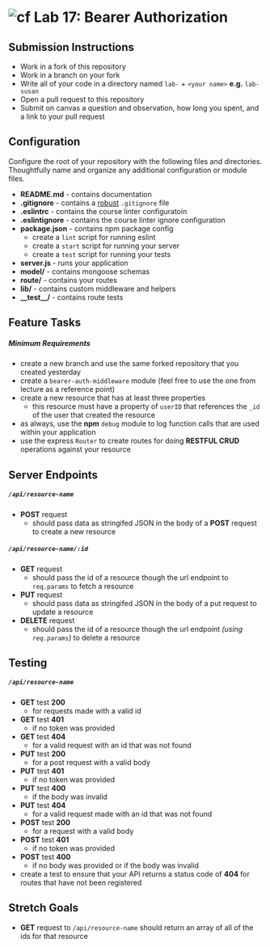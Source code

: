 ![cf](https://i.imgur.com/7v5ASc8.png) Lab 17: Bearer Authorization
======

## Submission Instructions
* Work in a fork of this repository
* Work in a branch on your fork
* Write all of your code in a directory named `lab-` + `<your name>` **e.g.** `lab-susan`
* Open a pull request to this repository
* Submit on canvas a question and observation, how long you spent, and a link to your pull request

## Configuration 
Configure the root of your repository with the following files and directories. Thoughtfully name and organize any additional configuration or module files.
* **README.md** - contains documentation
* **.gitignore** - contains a [robust](http://gitignore.io) `.gitignore` file 
* **.eslintrc** - contains the course linter configuratoin
* **.eslintignore** - contains the course linter ignore configuration
* **package.json** - contains npm package config
  * create a `lint` script for running eslint
  * create a `start` script for running your server
  * create a `test` script for running your tests
* **server.js** - runs your application
* **model/** - contains mongoose schemas
* **route/** - contains your routes
* **lib/** - contains custom middleware and helpers
* **\_\_test\_\_/** - contains route tests

## Feature Tasks
##### Minimum Requirements
* create a new branch and use the same forked repository that you created yesterday
* create a `bearer-auth-middleware` module (feel free to use the one from lecture as a reference point)
* create a new resource that has at least three properties
  * this resource must have a property of `userID` that references the `_id` of the user that created the resource
* as always, use the **npm** `debug` module to log function calls that are used within your application
* use the express `Router` to create routes for doing **RESTFUL CRUD** operations against your resource

## Server Endpoints
##### `/api/resource-name`
* **POST** request
  * should pass data as stringifed JSON in the body of a **POST** request to create a new resource

##### `/api/resource-name/:id`
* **GET** request
  * should pass the id of a resource though the url endpoint to `req.params` to fetch a resource   
* **PUT** request
  * should pass data as stringifed JSON in the body of a put request to update a resource
* **DELETE** request
  * should pass the id of a resource though the url endpoint *(using `req.params`)* to delete a resource   

## Testing
##### `/api/resource-name`
* **GET** test **200**
  * for requests made with a valid id
* **GET** test **401**
  * if no token was provided
* **GET** test **404**
  * for a valid request with an id that was not found
* **PUT** test **200**
  * for a post request with a valid body
* **PUT** test **401**
  * if no token was provided
* **PUT** test **400**
  * if the body was invalid
* **PUT** test **404**
  * for a valid request made with an id that was not found
* **POST** test **200**
  * for a request with a valid body
* **POST** test **401**
  * if no token was provided
* **POST** test **400**
  * if no body was provided or if the body was invalid
* create a test to ensure that your API returns a status code of **404** for routes that have not been registered

## Stretch Goals
* **GET** request to `/api/resource-name` should return an array of all of the ids for that resource